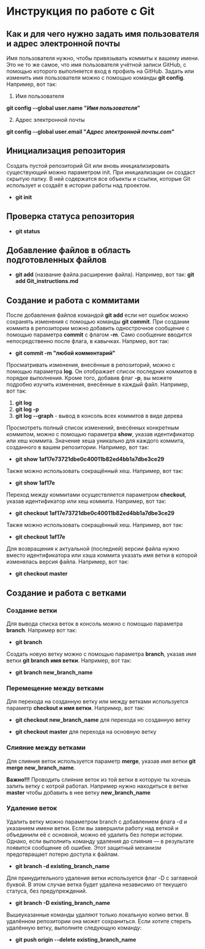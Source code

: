 # Инструкция по работе с Git

## Как и для чего нужно задать имя пользователя и адрес электронной почты

Имя пользователя нужно, чтобы привязывать коммиты к вашему имени. Это не то же самое, что имя пользователя учётной записи GitHub, с помощью которого выполняется вход в профиль на GitHub. Задать или изменить имя пользователя можно с помощью команды **git config**. Например, вот так:

1. Имя пользователя

**git config --global user.name "_Имя пользователя_"**

2. Адрес электронной почты

**git config --global user.email "_Адрес электронной почты.com_"**

## Инициализация репозитория

Создать пустой репозиторий Git или вновь инициализировать существующий можно параметром init. При инициализации он создаст скрытую папку. В ней содержатся все объекты и ссылки, которые Git использует и создаёт в истории работы над проектом.

* **git init**

## Проверка статуса репозитория

* **git status**

## Добавление файлов в область подготовленных файлов

* **git add** (название файла.расширение файла). Например, вот так: **git add Git_instructions.md**

## Создание и работа с коммитами

После добавления файлов командой **git add** если нет ошибок можно сохранять изменения с помощью команды **git commit**. При создании коммита в репозитории можно добавить однострочное сообщение с помощью параметра **commit** с флагом **-m**. Само сообщение вводится непосредственно после флага, в кавычках. Напрмер, вот так:

* **git commit -m "любой комментарий"**

Просматривать изменения, внесённые в репозиторий, можно с помощью параметра **log**. Он отображает список последних коммитов в порядке выполнения. Кроме того, добавив флаг **-p**, вы можете подробно изучить изменения, внесённые в каждый файл. Например, вот так:

1. **git log**
2. **git log -p**
3. **git log --graph** - вывод в консоль всех коммитов в виде дерева

Просмотреть полный список изменений, внесённых конкретным коммитом, можно с помощью параметра **show**, указав идентификатор или хеш коммита. Значение хеша уникально для каждого коммита, созданного в вашем репозитории. Например, вот так:

* **git show 1af17e73721dbe0c40011b82ed4bb1a7dbe3ce29**

Также можно использовать сокращённый хеш. Например, вот так:

* **git show 1af17e**

Переход между коммитами осуществляется параметром **checkout**, указав идентификатор или хеш коммита. Например, вот так:

* **git checkout 1af17e73721dbe0c40011b82ed4bb1a7dbe3ce29**

Также можно использовать сокращённый хеш. Например, вот так:

* **git checkout 1af17e**

Для возвращения к актуальной (последней) версии файла нужно вместо идентификатора или хэша коммита указать имя ветки в которой изменялась версия файла. Например, вот так:

* **git checkout master**

## Создание и работа с ветками

### Создание ветки
Для вывода списка веток в консоль можно с помощью параметра **branch**. Например вот так:

* **git branch**

Создать новую ветку можно с помощью параметра **branch**, указав имя ветки **git branch имя ветки**. Например, вот так:

* **git branch new_branch_name**

### Перемещение между ветками

Для перехода на созданную ветку или между ветками используется параметр **checkout и имя ветки**. Напримкр, вот так:

* **git checkout new_branch_name** для перехода но созданную ветку

* **git checkout master** для перехода на основную ветку

### Слияние между ветками

Для слияния веток используется параметр **merge**, указав имя ветки **git merge new_branch_name**.

**Важно!!!** Проводить слияние веток из той ветки в которую ты хочешь залить ветку с котрой работал. Например нужно находиться в ветке **master** чтобы добавить в нее ветку **new_branch_name**

### Удаление веток

Удалить ветку можно параметром branch с добавлением флага -d и указанием имени ветки. Если вы завершили работу над веткой и объединили её с основной, можно её удалить без потери истории. Однако, если выполнить команду удаления до слияния — в результате появится сообщение об ошибке. Этот защитный механизм предотвращает потерю доступа к файлам.

* **git branch -d existing_branch_name**

Для принудительного удаления ветки используется флаг -D с заглавной буквой. В этом случае ветка будет удалена независимо от текущего статуса, без предупреждений.

* **git branch -D existing_branch_name**

Вышеуказанные команды удаляют только локальную копию ветки. В удалённом репозитории она может сохраниться. Если хотите стереть удалённую ветку, выполните следующую команду:

* **git push origin --delete existing_branch_name**
